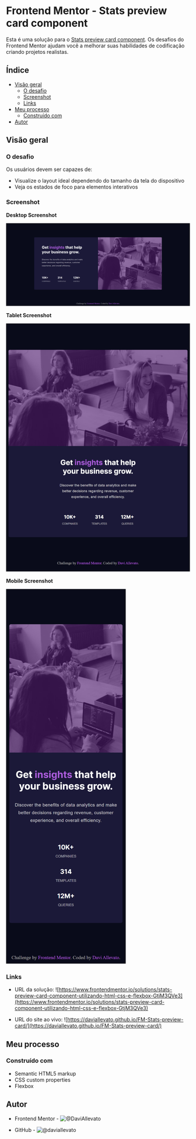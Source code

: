# Frontend Mentor - Stats preview card component

Esta é uma solução para o [Stats preview card component](https://www.frontendmentor.io/challenges/stats-preview-card-component-8JqbgoU62/hub/stats-preview-card-component-Dbj83bpyQ). Os desafios do Frontend Mentor ajudam você a melhorar suas habilidades de codificação criando projetos realistas.

## Índice

- [Visão geral](#visão-geral)
  - [O desafio](#O-desafio)
  - [Screenshot](#Screenshot)
  - [Links](#links)
- [Meu processo](#Meu-processo)
  - [Construído com](#Construído-com)
- [Autor](#autor)


## Visão geral

### O desafio

Os usuários devem ser capazes de:

- Visualize o layout ideal dependendo do tamanho da tela do dispositivo
- Veja os estados de foco para elementos interativos

### Screenshot

**Desktop Screenshot**

![](screenshots/screenshot_desktop.png)

**Tablet Screenshot**

![](screenshots/screenshot_tablet.png)

**Mobile Screenshot**

![](screenshots/screenshot_mobile.png)

### Links

- URL da solução: ![https://www.frontendmentor.io/solutions/stats-preview-card-component-utilizando-html-css-e-flexbox-GtjM3QVe3](https://www.frontendmentor.io/solutions/stats-preview-card-component-utilizando-html-css-e-flexbox-GtjM3QVe3)

- URL do site ao vivo: ![https://daviallevato.github.io/FM-Stats-preview-card/](https://daviallevato.github.io/FM-Stats-preview-card/)

## Meu processo

### Construído com

- Semantic HTML5 markup
- CSS custom properties
- Flexbox

## Autor

- Frontend Mentor - ![@DaviAllevato](https://www.frontendmentor.io/profile/daviallevato)

- GitHub - ![@daviallevato](https://github.com/DaviAllevato)



